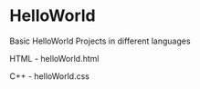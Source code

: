# HelloWorld
Basic HelloWorld Projects in different languages

HTML - helloWorld.html 

C++  - helloWorld.css
